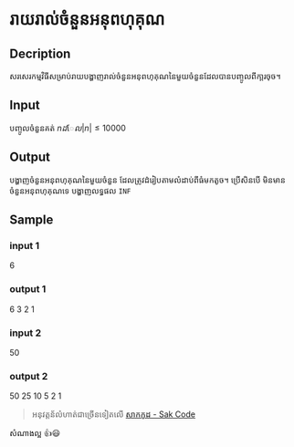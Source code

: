 # រាយរាល់ចំនួនអនុពហុគុណ
## Decription
សរសេរកម្មវិធីសម្រាប់រាយបង្ហាញរាល់ចំនួនអនុពហុគុណនៃមួយចំនួនដែលបានបញ្ចូលពីកា្តរចុច។ 

## Input
បញ្ចូលចំនួនគត់ $n ដែល |n| \le 10000$
## Output
បង្ហាញចំនួនអនុពហុគុណនៃមួយចំនួន ដែលត្រូវដំរៀបតាមលំដាប់ពីធំមកតូច។ 
ប្រើសិនបើ មិនមានចំនួនអនុពហុគុណទេ បង្ហាញលទ្ធផល `INF` 

## Sample
### input 1
6
### output 1
6 3 2 1 

### input 2
50
### output 2
50 25 10 5 2 1


> អនុវត្តន័លំហាត់ជាច្រើនទៀតលើ [សាកកូដ - Sak Code](https://sakcode.net)

សំណាងល្អ 👍😃